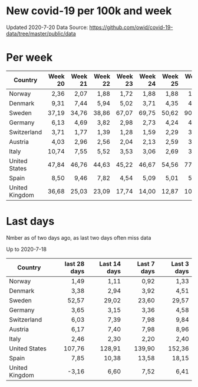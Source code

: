 # New covid-19 per 100k and week
Updated 2020-7-20
Data Source: https://github.com/owid/covid-19-data/tree/master/public/data

# Per week
|Country|Week 20|Week 21|Week 22|Week 23|Week 24|Week 25|Week 26|Week 27|Week 28|Week 29|Week 30|
| --- | --: | --: | --: | --: | --: | --: | --: | --: | --: | --: | --: |
|Norway|2,36 |2,07 |1,88 |1,72 |1,88 |1,88 |1,97 |1,48 |1,29 |0,92 |0,00 |
|Denmark|9,31 |7,44 |5,94 |5,02 |3,71 |4,35 |4,90 |2,71 |1,97 |3,92 |0,00 |
|Sweden|37,19 |34,76 |38,86 |67,07 |69,75 |50,62 |90,05 |62,20 |34,45 |23,60 |0,00 |
|Germany|6,13 |4,69 |3,82 |2,98 |2,73 |4,24 |4,39 |3,39 |2,95 |3,31 |2,08 |
|Switzerland|3,71 |1,77 |1,39 |1,28 |1,59 |2,29 |3,04 |7,42 |6,92 |8,01 |7,93 |
|Austria|4,03 |2,96 |2,56 |2,04 |2,13 |2,59 |3,50 |7,04 |6,65 |7,92 |4,90 |
|Italy|10,74 |7,55 |5,52 |3,53 |3,06 |2,69 |3,08 |2,12 |2,33 |2,30 |2,52 |
|United States|47,84 |46,76 |44,63 |45,22 |46,67 |54,56 |77,10 |99,46 |123,30 |140,11 |130,69 |
|Spain|8,50 |9,46 |7,82 |4,54 |5,09 |5,01 |5,34 |3,80 |7,19 |13,58 |0,00 |
|United Kingdom|36,68 |25,03 |23,09 |17,74 |14,00 |12,87 |10,52 |-37,34 |5,97 |7,53 |7,49 |

# Last days
Nmber as of two days ago, as last two days often miss data

Up to 2020-7-18

|Country|last 28 days|Last 14 days|Last 7 days|Last 3 days|
| --- | --: | --: | --: | --: |
|Norway|1,49|1,11|0,92|1,33|
|Denmark|3,38|2,94|3,92|4,51|
|Sweden|52,57|29,02|23,60|29,57|
|Germany|3,65|3,15|3,36|4,58|
|Switzerland|6,03|7,39|7,98|9,84|
|Austria|6,17|7,40|7,98|8,96|
|Italy|2,46|2,30|2,20|2,40|
|United States|107,76|128,91|139,90|152,36|
|Spain|7,85|10,38|13,58|18,15|
|United Kingdom|-3,16|6,60|7,52|6,41|
